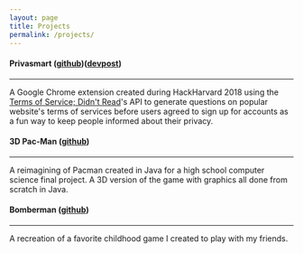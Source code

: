 ```yaml
---
layout: page
title: Projects
permalink: /projects/
---
```


#### Privasmart (<a href="https://github.com/hlcolani/privasmart" target="_blank">github</a>)(<a href="https://devpost.com/software/privasmart" target="_blank">devpost</a>)
-----
A Google Chrome extension created during HackHarvard 2018 using the <a href="https://tosdr.org" target="_blank">Terms of Service; Didn't Read</a>'s API to generate questions on popular website's terms of services before users agreed to sign up for accounts as a fun way to keep people informed about their privacy. 

#### 3D Pac-Man (<a href="https://github.com/randyyan2000/3D-Pacman" target="_blank">github</a>)
----
A reimagining of Pacman created in Java for a high school computer science final project. A 3D version of the game with graphics all done from scratch in Java.

#### Bomberman (<a href="https://github.com/randyyan2000/Bomberman" target="_blank">github</a>)
----
A recreation of a favorite childhood game I created to play with my friends.